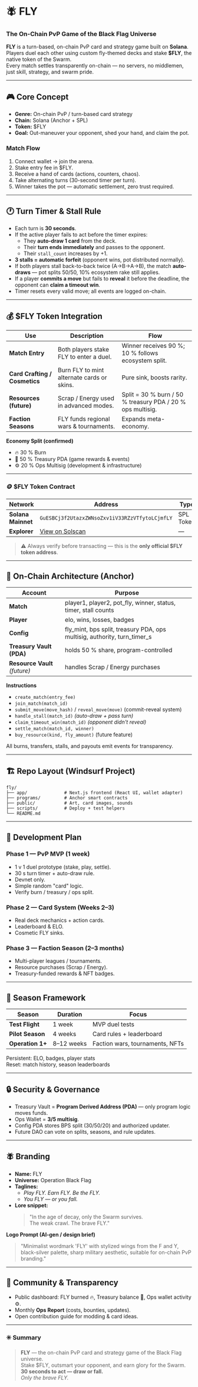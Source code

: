 # 🪰 FLY  
### The On-Chain PvP Game of the Black Flag Universe  

**FLY** is a turn-based, on-chain PvP card and strategy game built on **Solana**.  
Players duel each other using custom fly-themed decks and stake **$FLY**, the native token of the Swarm.  
Every match settles transparently on-chain — no servers, no middlemen, just skill, strategy, and swarm pride.

---

## 🎮 Core Concept
- **Genre:** On-chain PvP / turn-based card strategy  
- **Chain:** Solana (Anchor + SPL)  
- **Token:** $FLY  
- **Goal:** Out-maneuver your opponent, shed your hand, and claim the pot.  

### Match Flow
1. Connect wallet → join the arena.  
2. Stake entry fee in $FLY.  
3. Receive a hand of cards (actions, counters, chaos).  
4. Take alternating turns (30-second timer per turn).  
5. Winner takes the pot — automatic settlement, zero trust required.

---

## 🕐 Turn Timer & Stall Rule
- Each turn is **30 seconds**.  
- If the active player fails to act before the timer expires:  
  - They **auto-draw 1 card** from the deck.  
  - Their **turn ends immediately** and passes to the opponent.  
  - Their `stall_count` increases by +1.  
- **3 stalls = automatic forfeit** (opponent wins, pot distributed normally).  
- If both players stall back-to-back twice (A→B→A→B), the match **auto-draws** — pot splits 50/50, 10% ecosystem rake still applies.  
- If a player **commits a move** but fails to **reveal** it before the deadline, the opponent can **claim a timeout win**.  
- Timer resets every valid move; all events are logged on-chain.

---

## 💰 $FLY Token Integration

| Use | Description | Flow |
|------|--------------|------|
| **Match Entry** | Both players stake FLY to enter a duel. | Winner receives 90 %; 10 % follows ecosystem split. |
| **Card Crafting / Cosmetics** | Burn FLY to mint alternate cards or skins. | Pure sink, boosts rarity. |
| **Resources (future)** | Scrap / Energy used in advanced modes. | Split = 30 % burn / 50 % treasury PDA / 20 % ops multisig. |
| **Faction Seasons** | FLY funds regional wars & tournaments. | Expands meta-economy. |

**Economy Split (confirmed)**  
- 🔥 30 % Burn  
- 🏦 50 % Treasury PDA (game rewards & events)  
- ⚙️ 20 % Ops Multisig (development & infrastructure)

---

### 🪙 $FLY Token Contract
| Network | Address | Type |
|----------|----------|------|
| **Solana Mainnet** | `GuESBCj3f2UtazxZWNsoZxv1iV33RZzVTfytoLCjmfLY` | SPL Token |
| **Explorer** | [View on Solscan](https://solscan.io/token/GuESBCj3f2UtazxZWNsoZxv1iV33RZzVTfytoLCjmfLY) | — |

> ⚠️ Always verify before transacting — this is the **only official $FLY token address**.

---

## 🧱 On-Chain Architecture (Anchor)

| Account | Purpose |
|----------|----------|
| **Match** | player1, player2, pot_fly, winner, status, timer, stall counts |
| **Player** | elo, wins, losses, badges |
| **Config** | fly_mint, bps split, treasury PDA, ops multisig, authority, turn_timer_s |
| **Treasury Vault (PDA)** | holds 50 % share, program-controlled |
| **Resource Vault** *(future)* | handles Scrap / Energy purchases |

**Instructions**
- `create_match(entry_fee)`  
- `join_match(match_id)`  
- `submit_move(move_hash)` / `reveal_move(move)` (commit-reveal system)  
- `handle_stall(match_id)` *(auto-draw + pass turn)*  
- `claim_timeout_win(match_id)` *(opponent didn't reveal)*  
- `settle_match(match_id, winner)`  
- `buy_resource(kind, fly_amount)` (future feature)

All burns, transfers, stalls, and payouts emit events for transparency.

---

## 🏗️ Repo Layout (Windsurf Project)
```plaintext
fly/
├── app/              # Next.js frontend (React UI, wallet adapter)
├── programs/         # Anchor smart contracts
├── public/           # Art, card images, sounds
├── scripts/          # Deploy + test helpers
└── README.md
```

---

## 🚀 Development Plan

### **Phase 1 — PvP MVP (1 week)**
- 1 v 1 duel prototype (stake, play, settle).  
- 30 s turn timer + auto-draw rule.  
- Devnet only.  
- Simple random "card" logic.  
- Verify burn / treasury / ops split.

### **Phase 2 — Card System (Weeks 2–3)**
- Real deck mechanics + action cards.  
- Leaderboard & ELO.  
- Cosmetic FLY sinks.

### **Phase 3 — Faction Season (2–3 months)**
- Multi-player leagues / tournaments.  
- Resource purchases (Scrap / Energy).  
- Treasury-funded rewards & NFT badges.  

---

## 🏴 Season Framework

| Season | Duration | Focus |
|---------|-----------|--------|
| **Test Flight** | 1 week | MVP duel tests |
| **Pilot Season** | 4 weeks | Card rules + leaderboard |
| **Operation 1+** | 8–12 weeks | Faction wars, tournaments, NFTs |

Persistent: ELO, badges, player stats  
Reset: match history, season leaderboards  

---

## 🔒 Security & Governance
- Treasury Vault = **Program Derived Address (PDA)** — only program logic moves funds.  
- Ops Wallet = **3/5 multisig**.  
- Config PDA stores BPS split (30/50/20) and authorized updater.  
- Future DAO can vote on splits, seasons, and rule updates.

---

## 🪰 Branding
- **Name:** FLY  
- **Universe:** Operation Black Flag  
- **Taglines:**  
  - *Play FLY. Earn FLY. Be the FLY.*  
  - *You FLY — or you fall.*  
- **Lore snippet:**  
  > "In the age of decay, only the Swarm survives.  
  > The weak crawl. The brave FLY."  

**Logo Prompt (AI-gen / design brief)**  
> "Minimalist wordmark 'FLY' with stylized wings from the F and Y, black-silver palette, sharp military aesthetic, suitable for on-chain PvP branding."

---

## 🤝 Community & Transparency
- Public dashboard: FLY burned 🔥, Treasury balance 🏦, Ops wallet activity ⚙️.  
- Monthly **Ops Report** (costs, bounties, updates).  
- Open contribution guide for modding & card ideas.

---

### ✳️ Summary
> **FLY** — the on-chain PvP card and strategy game of the Black Flag universe.  
> Stake $FLY, outsmart your opponent, and earn glory for the Swarm.  
> **30 seconds to act — draw or fall.**  
> *Only the brave FLY.*
